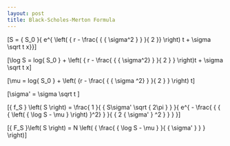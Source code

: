 ```yaml
---
layout: post
title: Black-Scholes-Merton Formula
---
```


\[S = { S_0 }{ e^{ \left( { r - \frac{ { { \sigma^2 } } }{ 2 }} \right) t + \sigma \sqrt t x}}\]

\[\log S = log{ S_0 } + \left( { r - \frac{ { { \sigma^2} } }{ 2 } } \right)t + \sigma \sqrt t x\]

\[\mu  = log{ S_0 } + \left( {r - \frac{ { { \sigma ^2} } }{ 2 } } \right) t\]

\[\sigma' = \sigma \sqrt t \]

\[{ f_S } \left( S \right) = \frac{ 1 }{ { S\sigma' \sqrt { 2\pi } } }{ e^{ - \frac{ { { { \left( { \log S - \mu } \right) }^2} } }{ { 2 { \sigma' } ^2 } } } }\]

\[{ F_S }\left( S \right) = N \left( { \frac{ { \log S - \mu } }{ { \sigma' } } } \right)\]
